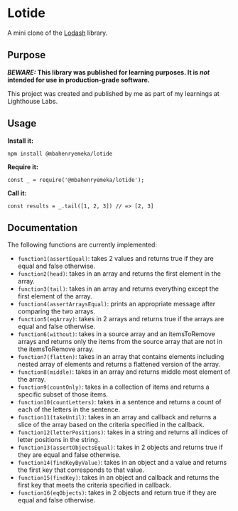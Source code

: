 # Lotide

A mini clone of the [Lodash](https://lodash.com) library.

## Purpose

**_BEWARE:_ This library was published for learning purposes. It is _not_ intended for use in production-grade software.**

This project was created and published by me as part of my learnings at Lighthouse Labs.

## Usage

**Install it:**

`npm install @mbahenryemeka/lotide`

**Require it:**

`const _ = require('@mbahenryemeka/lotide');`

**Call it:**

`const results = _.tail([1, 2, 3]) // => [2, 3]`

## Documentation

The following functions are currently implemented:

- `function1(assertEqual)`: takes 2 values and returns true if they are equal and false otherwise.
- `function2(head)`: takes in an array and returns the first element in the array.
- `function3(tail)`: takes in an array and returns everything except the first element of the array.
- `function4(assertArraysEqual)`: prints an appropriate message after comparing the two arrays.
- `function5(eqArray)`: takes in 2 arrays and returns true if the arrays are equal and false otherwise.
- `function6(without)`: takes in a source array and an itemsToRemove arrays and returns only the items from the source array that are not in the itemsToRemove array. 
- `function7(flatten)`: takes in an array that contains elements including nested array of elements and returns a flattened version of the array.
- `function8(middle)`: takes in an array and returns middle most element of the array.
- `function9(countOnly)`:  takes in a collection of items and returns a specific subset of those items.
- `function10(countLetters)`: takes in a sentence and returns a count of each of the letters in the sentence.
- `function11(takeUntil)`: takes in an array and callback and returns a slice of the array based on the criteria specified in the callback.
- `function12(letterPositions)`:  takes in a string and returns all indices of letter positions in the string.
- `function13(assertObjectsEqual)`: takes in 2 objects and returns true if they are equal and false otherwise.
- `function14(findKeyByValue)`: takes in an object and a value and returns the first key that corresponds to that value.
- `function15(findKey)`: takes in an object and callback and returns the first key that meets the criteria specified in callback.
- `function16(eqObjects)`:  takes in 2 objects and return true if they are equal and false otherwise.




